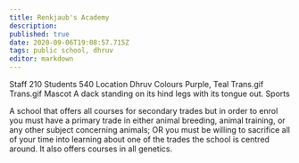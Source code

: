 ```yaml
---
title: Renkjaub's Academy
description: 
published: true
date: 2020-09-06T19:08:57.715Z
tags: public school, dhruv
editor: markdown
---
```


Staff 	210
Students 	540
Location 	Dhruv
Colours 	Purple, Teal Trans.gif Trans.gif
Mascot 	A dack standing on its hind legs with its tongue out.
Sports 	

A school that offers all courses for secondary trades but in order to enrol you must have a primary trade in either animal breeding, animal training, or any other subject concerning animals; OR you must be willing to sacrifice all of your time into learning about one of the trades the school is centred around. It also offers courses in all genetics. 